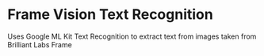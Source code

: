 # Frame Vision Text Recognition

Uses Google ML Kit Text Recognition to extract text from images taken from Brilliant Labs Frame
